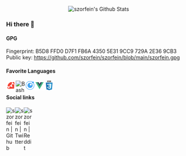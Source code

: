 <!-- List Of Websites-->
[github]: https://github.com/szorfein
[reddit]: https://www.reddit.com/user/szorfein
[twitter]: https://www.twitter.com/szorfein

<p align="center">
  <img alt="szorfein's Github Stats" src="https://github-readme-stats.vercel.app/api?username=szorfein&show_icons=true&include_all_commits=true&hide_border=true" />
</p>

### Hi there 👋

#### GPG
Fingerprint: B5D8 FFD0 D7F1 FB6A 4350 5E31 9CC9 729A 2E36 9CB3  
Public key: https://github.com/szorfein/szorfein/blob/main/szorfein.gpg

#### Favorite Languages
[<img align="left" alt="Ruby" width="26px" src="https://raw.githubusercontent.com/PKief/vscode-material-icon-theme/master/icons/ruby.svg" />](https://html.duckduckgo.com/html?q=Ruby)
[<img align="left" alt="Bash" width="26px" src="https://raw.githubusercontent.com/odb/official-bash-logo/master/assets/Logos/Icons/SVG/128x128.svg" />](https://html.duckduckgo.com/html?q=Bash)
[<img align="left" alt="Lua" width="26px" src="https://raw.githubusercontent.com/PKief/vscode-material-icon-theme/master/icons/lua.svg" />](https://html.duckduckgo.com/html?q=Lua)
[<img align="left" alt="Vue" width="26px" src="https://raw.githubusercontent.com/PKief/vscode-material-icon-theme/master/icons/vue.svg" />](https://html.duckduckgo.com/html?q=Vue.js)
[<img align="left" alt="CSS3" width="26px" src="https://raw.githubusercontent.com/github/explore/80688e429a7d4ef2fca1e82350fe8e3517d3494d/topics/css/css.png" />](https://html.duckduckgo.com/html?q=CSS)

<br />

#### Social links
[<img align="left" alt="szorfein | Github" width="24px" src="https://image.flaticon.com/icons/svg/733/733553.svg" />][github]
[<img align="left" alt="szorfein | Twitter" width="24px" src="https://image.flaticon.com/icons/svg/733/733579.svg" />][twitter]
[<img align="left" alt="szorfein | Reddit" width="24px" src="https://image.flaticon.com/icons/svg/2111/2111589.svg" />][reddit]

<!--
**szorfein/szorfein** is a ✨ _special_ ✨ repository because its `README.md` (this file) appears on your GitHub profile.

Here are some ideas to get you started:

- 🔭 I’m currently working on ...
- 🌱 I’m currently learning ...
- 👯 I’m looking to collaborate on ...
- 🤔 I’m looking for help with ...
- 💬 Ask me about ...
- 📫 How to reach me: ...
- 😄 Pronouns: ...
- ⚡ Fun fact: ...
-->

